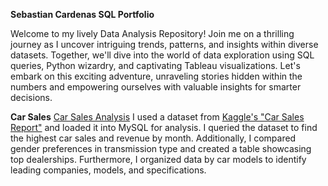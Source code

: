 **Sebastian Cardenas SQL Portfolio**

Welcome to my lively Data Analysis Repository! Join me on a thrilling journey as I uncover intriguing trends, patterns, and insights within diverse datasets. Together, we'll dive into the world of data exploration using SQL queries, Python wizardry, and captivating Tableau visualizations. Let's embark on this exciting adventure, unraveling stories hidden within the numbers and empowering ourselves with valuable insights for smarter decisions.

**Car Sales**
[Car Sales Analysis](https://github.com/Jusecace/SQL-portfolio/blob/main/Car%20sales) I used a dataset from [Kaggle's "Car Sales Report"](https://www.kaggle.com/datasets/missionjee/car-sales-report) and loaded it into MySQL for analysis. I queried the dataset to find the highest car sales and revenue by month. Additionally, I compared gender preferences in transmission type and created a table showcasing top dealerships. Furthermore, I organized data by car models to identify leading companies, models, and specifications.
